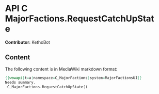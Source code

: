 # API C MajorFactions.RequestCatchUpState

**Contributor:** KethoBot

## Content

The following content is in MediaWiki markdown format:

```mediawiki
{{wowapi|t=a|namespace=C_MajorFactions|system=MajorFactionsUI}}
Needs summary.
 C_MajorFactions.RequestCatchUpState()
```